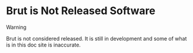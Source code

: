 # Brut is Not Released Software

> [!WARNING]
> Brut is not considered released.  It is still in development and some of what is in this doc
> site is inaccurate.
